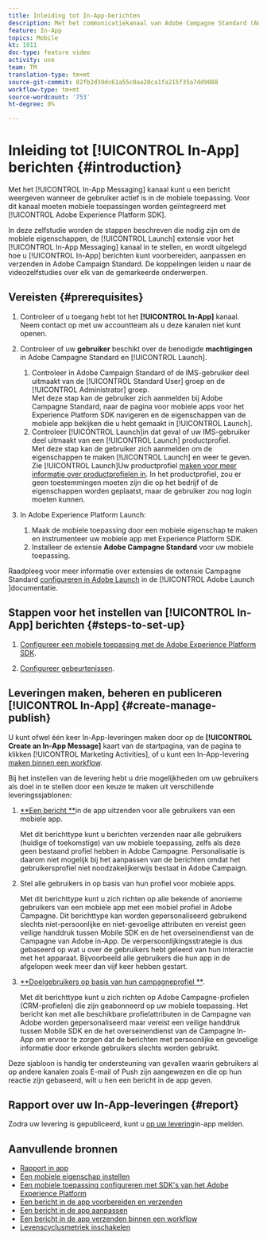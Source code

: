 ```yaml
---
title: Inleiding tot In-App-berichten
description: Met het communicatiekanaal van Adobe Campagne Standard (ACS) In-App Messaging kunt u de gebruiker contextafhankelijk berichten in de app presenteren als reactie op het real-time gedrag van de klant in de mobiele toepassing.
feature: In-App
topics: Mobile
kt: 1911
doc-type: feature video
activity: use
team: TM
translation-type: tm+mt
source-git-commit: 82fb2d39dc61a55c0aa20ca1fa215f35a7dd9088
workflow-type: tm+mt
source-wordcount: '753'
ht-degree: 0%

---
```



# Inleiding tot [!UICONTROL In-App] berichten {#introduction}

Met het [!UICONTROL In-App Messaging] kanaal kunt u een bericht weergeven wanneer de gebruiker actief is in de mobiele toepassing. Voor dit kanaal moeten mobiele toepassingen worden geïntegreerd met [!UICONTROL Adobe Experience Platform SDK].

In deze zelfstudie worden de stappen beschreven die nodig zijn om de mobiele eigenschappen, de [!UICONTROL Launch] extensie voor het [!UICONTROL In-App Messaging] kanaal in te stellen, en wordt uitgelegd hoe u [!UICONTROL In-App] berichten kunt voorbereiden, aanpassen en verzenden in Adobe Campaign Standard. De koppelingen leiden u naar de videozelfstudies over elk van de gemarkeerde onderwerpen.

## Vereisten {#prerequisites}

1. Controleer of u toegang hebt tot het **[!UICONTROL In-App]** kanaal. Neem contact op met uw accountteam als u deze kanalen niet kunt openen.
1. Controleer of uw **gebruiker** beschikt over de benodigde **machtigingen** in Adobe Campagne Standard en [!UICONTROL Launch].

   1. Controleer in Adobe Campaign Standard of de IMS-gebruiker deel uitmaakt van de [!UICONTROL Standard User] groep en de [!UICONTROL Administrator] groep.\
      Met deze stap kan de gebruiker zich aanmelden bij Adobe Campagne Standard, naar de pagina voor mobiele apps voor het Experience Platform SDK navigeren en de eigenschappen van de mobiele app bekijken die u hebt gemaakt in [!UICONTROL Launch].
   1. Controleer [!UICONTROL Launch]in dat geval of uw IMS-gebruiker deel uitmaakt van een [!UICONTROL Launch] productprofiel.\
      Met deze stap kan de gebruiker zich aanmelden om de eigenschappen te maken [!UICONTROL Launch] en weer te geven. Zie [!UICONTROL Launch]Uw productprofiel [maken voor meer informatie over productprofielen in](https://docs.adobelaunch.com/launch-reference/administration/user-permissions#3-create-your-product-profile). In het productprofiel, zou er geen toestemmingen moeten zijn die op het bedrijf of de eigenschappen worden geplaatst, maar de gebruiker zou nog login moeten kunnen.

1. In Adobe Experience Platform Launch:

   1. Maak de mobiele toepassing door een mobiele eigenschap te maken en instrumenteer uw mobiele app met Experience Platform SDK.
   1. Installeer de extensie **Adobe Campagne Standard** voor uw mobiele toepassing.

Raadpleeg voor meer informatie over extensies de extensie Campagne Standard [configureren in Adobe Launch](https://aep-sdks.gitbook.io/docs/using-mobile-extensions/adobe-campaign-standard) in de [!UICONTROL Adobe Launch ]documentatie.

## Stappen voor het instellen van [!UICONTROL In-App] berichten {#steps-to-set-up}

1. [Configureer een mobiele toepassing met de Adobe Experience Platform SDK](/help/communication-channels/mobile/configure-mobile-apps-using-aep-sdk.md).

1. [Configureer gebeurtenissen](/help/communication-channels/mobile/in-app/configure-events.md).

## Leveringen maken, beheren en publiceren [!UICONTROL In-App] {#create-manage-publish}

U kunt ofwel één keer In-App-leveringen maken door op de **[!UICONTROL Create an In-App Message]** kaart van de startpagina, van de pagina te klikken [!UICONTROL Marketing Activities], of u kunt een In-App-levering [maken binnen een workflow](/help/communication-channels/mobile/in-app/in-app-activity.md).

Bij het instellen van de levering hebt u drie mogelijkheden om uw gebruikers als doel in te stellen door een keuze te maken uit verschillende leveringssjablonen:

1. [**Een bericht **](/help/communication-channels/mobile/in-app/broadcast-in-app-message.md)in de app uitzenden voor alle gebruikers van een mobiele app.

   Met dit berichttype kunt u berichten verzenden naar alle gebruikers (huidige of toekomstige) van uw mobiele toepassing, zelfs als deze geen bestaand profiel hebben in Adobe Campagne. Personalisatie is daarom niet mogelijk bij het aanpassen van de berichten omdat het gebruikersprofiel niet noodzakelijkerwijs bestaat in Adobe Campaign.

1. Stel alle gebruikers in op basis van hun profiel voor mobiele apps.

   Met dit berichttype kunt u zich richten op alle bekende of anonieme gebruikers van een mobiele app met een mobiel profiel in Adobe Campagne. Dit berichttype kan worden gepersonaliseerd gebruikend slechts niet-persoonlijke en niet-gevoelige attributen en vereist geen veilige handdruk tussen Mobile SDK en de het overseinendienst van de Campagne van Adobe in-App. De verpersoonlijkingsstrategie is dus gebaseerd op wat u over de gebruikers hebt geleerd van hun interactie met het apparaat. Bijvoorbeeld alle gebruikers die hun app in de afgelopen week meer dan vijf keer hebben gestart.

1. [**Doelgebruikers op basis van hun campagneprofiel **](/help/communication-channels/mobile/in-app/target-users-based-on-campaign-profile.md).

   Met dit berichttype kunt u zich richten op Adobe Campagne-profielen (CRM-profielen) die zijn geabonneerd op uw mobiele toepassing. Het bericht kan met alle beschikbare profielattributen in de Campagne van Adobe worden gepersonaliseerd maar vereist een veilige handdruk tussen Mobile SDK en de het overseinendienst van de Campagne In-App om ervoor te zorgen dat de berichten met persoonlijke en gevoelige informatie door erkende gebruikers slechts worden gebruikt.

Deze sjabloon is handig ter ondersteuning van gevallen waarin gebruikers al op andere kanalen zoals E-mail of Push zijn aangewezen en die op hun reactie zijn gebaseerd, wilt u hen een bericht in de app geven.

## Rapport over uw In-App-leveringen {#report}

Zodra uw levering is gepubliceerd, kunt u [op uw levering](/help/communication-channels/mobile/in-app/in-app-reporting.md)in-app melden.

## Aanvullende bronnen

* [Rapport in app](https://docs.adobe.com/content/help/en/campaign-standard/using/reporting/list-of-reports/in-app-report.html)
* [Een mobiele eigenschap instellen](https://aep-sdks.gitbook.io/docs/getting-started/create-a-mobile-property)
* [Een mobiele toepassing configureren met SDK&#39;s van het Adobe Experience Platform](https://helpx.adobe.com/campaign/kb/configuring-app-sdk.html)
* [Een bericht in de app voorbereiden en verzenden](https://docs.adobe.com/content/help/en/campaign-standard/using/communication-channels/in-app-messaging/preparing-and-sending-an-in-app-message.html)
* [Een bericht in de app aanpassen](https://docs.adobe.com/content/help/en/campaign-standard/using/communication-channels/in-app-messaging/customizing-an-in-app-message.html)
* [Een bericht in de app verzenden binnen een workflow](https://docs.adobe.com/content/help/en/campaign-standard/using/managing-processes-and-data/channel-activities/in-app-delivery.html)
* [Levenscyclusmetriek inschakelen](https://aep-sdks.gitbook.io/docs/getting-started/initialize-the-sdk#enable-lifecycle-metrics)

